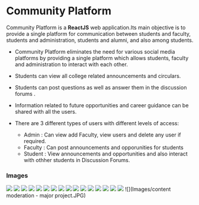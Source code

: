 # Community Platform
Community Platform is a **ReactJS** web application.Its main objective is to provide a single platform for communication between students and faculty, students and administration, students and alumni, and also among students. 

* Community Platform eliminates the need for various social media platforms by providing a single platform which allows students, faculty and administration to interact with each other.​

* Students can view all college related announcements and circulars. 

* Students can post questions as well as answer them in the discussion forums .​

* Information related to future opportunities and career guidance can be shared with all the users.​

* There are 3 different types of users with different levels of access:
    * Admin : Can view add Faculty, view users and delete any user if required.
    * Faculty : Can post announcements and opporunities for students
    * Student : View announcements and opportunities and also interact with othher students in Discussion Forums.
### Images
![](Images/Signup.jpeg)
![](Images/Signin.jpeg)
![](Images/Home1.jpeg)
![](Images/Home2.jpeg)
![](Images/Home3.jpeg)
![](Images/Announcements1.jpeg)
![](Images/Announcements2.jpeg)
![](Images/DiscussionForums1.jpeg)
![](Images/DiscussionForums2.jpeg)
![](Images/DiscussionForums3.jpeg)
![](Images/Opportunities1.jpeg)
![](Images/Opportunities2.jpeg)
![](Images/Faculty1.jpeg)
![](Images/Faculty2.jpeg)
![](Images/Admin1.jpeg)
![](Images/Admin.jpeg)
![](Images/content moderation - major project.JPG)
